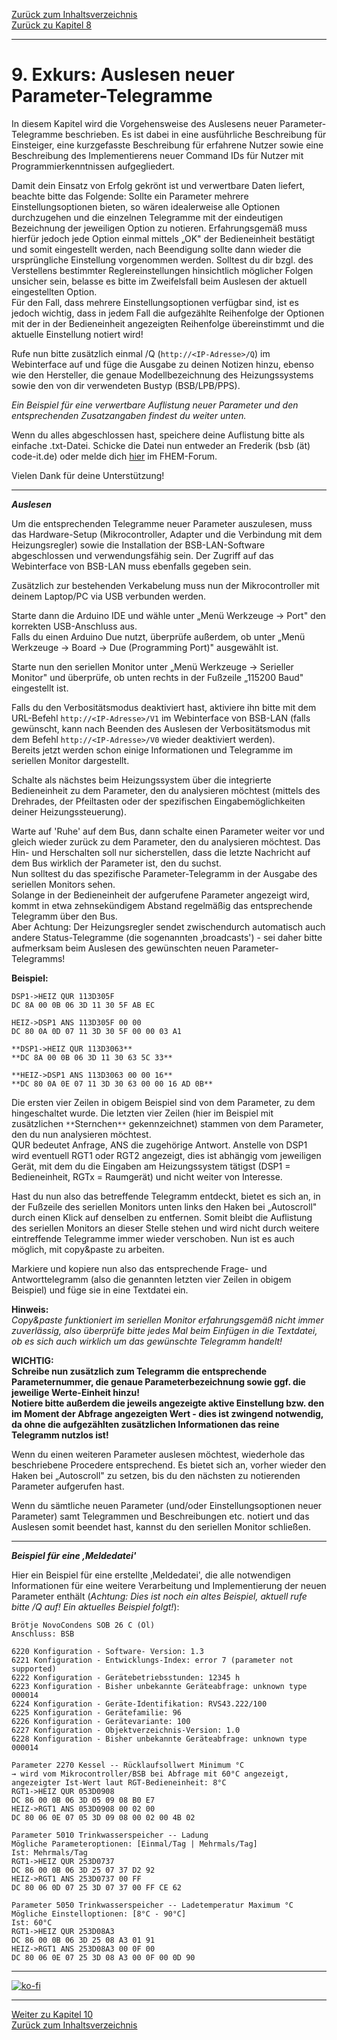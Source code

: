 [Zurück zum Inhaltsverzeichnis](inhaltsverzeichnis.md)  
[Zurück zu Kapitel 8](kap08.md)    
    
---
    
# 9. Exkurs: Auslesen neuer Parameter-Telegramme

In diesem Kapitel wird die Vorgehensweise des Auslesens neuer
Parameter-Telegramme beschrieben. Es ist dabei in eine ausführliche
Beschreibung für Einsteiger, eine kurzgefasste Beschreibung für
erfahrene Nutzer sowie eine Beschreibung des Implementierens neuer
Command IDs für Nutzer mit Programmierkenntnissen aufgegliedert.

Damit dein Einsatz von Erfolg gekrönt ist und verwertbare Daten liefert, beachte bitte das Folgende: 
Sollte ein Parameter mehrere Einstellungsoptionen bieten, so wären
idealerweise alle Optionen durchzugehen und die einzelnen Telegramme mit
der eindeutigen Bezeichnung der jeweiligen Option zu notieren.
Erfahrungsgemäß muss hierfür jedoch jede Option einmal mittels „OK" der
Bedieneinheit bestätigt und somit eingestellt werden, nach Beendigung
sollte dann wieder die ursprüngliche Einstellung vorgenommen werden.
Solltest du dir bzgl. des Verstellens bestimmter Reglereinstellungen
hinsichtlich möglicher Folgen unsicher sein, belasse es bitte im
Zweifelsfall beim Auslesen der aktuell eingestellten Option.  
Für den Fall, dass mehrere Einstellungsoptionen verfügbar sind, ist es
jedoch wichtig, dass in jedem Fall die aufgezählte Reihenfolge der
Optionen mit der in der Bedieneinheit angezeigten Reihenfolge
übereinstimmt und die aktuelle Einstellung notiert wird!

Rufe nun bitte zusätzlich einmal /Q (`http://<IP-Adresse>/Q`) im Webinterface
auf und füge die Ausgabe zu deinen Notizen
hinzu, ebenso wie den Hersteller, die genaue Modellbezeichnung des
Heizungssystems sowie den von dir verwendeten Bustyp (BSB/LPB/PPS).

*Ein Beispiel für eine verwertbare Auflistung neuer Parameter und den
entsprechenden Zusatzangaben findest du weiter unten.*

Wenn du alles abgeschlossen hast, speichere deine Auflistung bitte als
einfache .txt-Datei. Schicke die Datei nun entweder an Frederik (bsb (ät) code-it.de) oder melde dich [hier](https://forum.fhem.de/index.php/topic,29762.0.html) im FHEM-Forum.

Vielen Dank für deine Unterstützung!
    
---
    
***Auslesen***  

Um die entsprechenden Telegramme neuer Parameter auszulesen, muss das
Hardware-Setup (Mikrocontroller, Adapter und die Verbindung mit dem
Heizungsregler) sowie die Installation der BSB-LAN-Software
abgeschlossen und verwendungsfähig sein. Der Zugriff auf das
Webinterface von BSB-LAN muss ebenfalls gegeben sein.

Zusätzlich zur bestehenden Verkabelung muss nun der Mikrocontroller mit deinem
Laptop/PC via USB verbunden werden.  

Starte dann die Arduino IDE und wähle unter „Menü Werkzeuge → Port" den
korrekten USB-Anschluss aus.  
Falls du einen Arduino Due nutzt, überprüfe außerdem, ob unter „Menü Werkzeuge → Board → Due (Programming Port)" ausgewählt
ist.

Starte nun den seriellen Monitor unter „Menü Werkzeuge → Serieller
Monitor" und überprüfe, ob unten rechts in der Fußzeile „115200 Baud"
eingestellt ist.  

Falls du den Verbositätsmodus deaktiviert hast, aktiviere ihn bitte mit dem URL-Befehl
`http://<IP-Adresse>/V1` im Webinterface von BSB-LAN (falls gewünscht, kann nach Beenden des Auslesen der Verbositätsmodus mit dem Befehl `http://<IP-Adresse>/V0` wieder deaktiviert werden).  
Bereits jetzt
werden schon einige Informationen und Telegramme im seriellen Monitor
dargestellt.  

Schalte als nächstes beim Heizungssystem über die integrierte
Bedieneinheit zu dem Parameter, den du analysieren möchtest (mittels des
Drehrades, der Pfeiltasten oder der spezifischen Eingabemöglichkeiten
deiner Heizungssteuerung).

Warte auf \'Ruhe\' auf dem Bus, dann schalte einen Parameter weiter vor
und gleich wieder zurück zu dem Parameter, den du analysieren möchtest.
Das Hin- und Herschalten soll nur sicherstellen, dass die letzte
Nachricht auf dem Bus wirklich der Parameter ist, den du suchst.  
Nun solltest du das spezifische Parameter-Telegramm in der Ausgabe des
seriellen Monitors sehen.  
Solange in der Bedieneinheit der aufgerufene Parameter angezeigt wird,
kommt in etwa zehnsekündigem Abstand regelmäßig das entsprechende
Telegramm über den Bus.  
Aber Achtung: Der Heizungsregler sendet zwischendurch automatisch auch
andere Status-Telegramme (die sogenannten ‚broadcasts') - sei daher
bitte aufmerksam beim Auslesen des gewünschten neuen
Parameter-Telegramms!

**Beispiel:**
    
```
DSP1->HEIZ QUR 113D305F  
DC 8A 00 0B 06 3D 11 30 5F AB EC  
    
HEIZ->DSP1 ANS 113D305F 00 00  
DC 80 0A 0D 07 11 3D 30 5F 00 00 03 A1  
    
**DSP1->HEIZ QUR 113D3063**  
**DC 8A 00 0B 06 3D 11 30 63 5C 33**  
    
**HEIZ->DSP1 ANS 113D3063 00 00 16**  
**DC 80 0A 0E 07 11 3D 30 63 00 00 16 AD 0B**  
```
    
Die ersten vier Zeilen in obigem Beispiel sind von dem Parameter, zu dem hingeschaltet wurde. Die letzten vier Zeilen (hier im Beispiel mit zusätzlichen `**`Sternchen`**` gekennzeichnet) stammen von dem Parameter, den du nun analysieren möchtest.  
QUR bedeutet Anfrage, ANS die zugehörige Antwort. Anstelle von DSP1 wird eventuell RGT1 oder RGT2 angezeigt, dies ist abhängig vom jeweiligen Gerät, mit dem du die Eingaben am Heizungssystem tätigst (DSP1 = Bedieneinheit, RGTx = Raumgerät) und nicht weiter von Interesse.  

Hast du nun also das betreffende Telegramm entdeckt, bietet es sich an, in der Fußzeile des seriellen Monitors unten links den Haken bei „Autoscroll" durch einen Klick auf denselben zu entfernen. Somit bleibt die Auflistung des seriellen Monitors an dieser Stelle stehen und wird nicht durch weitere eintreffende Telegramme immer wieder verschoben. Nun ist es auch möglich, mit copy&paste zu arbeiten.  

Markiere und kopiere nun also das entsprechende Frage- und Antworttelegramm (also die genannten letzten vier Zeilen in obigem Beispiel) und füge sie in eine Textdatei ein.  
    
**Hinweis:**    
*Copy&paste funktioniert im seriellen Monitor erfahrungsgemäß nicht immer zuverlässig, also überprüfe bitte jedes Mal beim Einfügen in die Textdatei, ob es sich auch wirklich um das gewünschte Telegramm handelt!*  

**WICHTIG:**  
**Schreibe nun zusätzlich zum Telegramm die entsprechende Parameternummer, die genaue Parameterbezeichnung sowie ggf. die jeweilige Werte-Einheit hinzu!**  
**Notiere bitte außerdem die jeweils angezeigte aktive Einstellung bzw. den im Moment der Abfrage angezeigten Wert - dies ist zwingend notwendig, da ohne die aufgezählten zusätzlichen Informationen das reine Telegramm nutzlos ist!**  

Wenn du einen weiteren Parameter auslesen möchtest, wiederhole das beschriebene Procedere entsprechend. Es bietet sich an, vorher wieder den Haken bei „Autoscroll" zu setzen, bis du den nächsten zu notierenden Parameter aufgerufen hast.  

Wenn du sämtliche neuen Parameter (und/oder Einstellungsoptionen neuer Parameter) samt Telegrammen und Beschreibungen etc. notiert und das Auslesen somit beendet hast, kannst du den seriellen Monitor schließen.  
    
---
          
***Beispiel für eine ‚Meldedatei'***

Hier ein Beispiel für eine erstellte ‚Meldedatei', die alle notwendigen Informationen für eine weitere Verarbeitung und Implementierung der neuen Parameter enthält (*Achtung: Dies ist noch ein altes Beispiel, aktuell rufe bitte /Q auf! Ein aktuelles Beispiel folgt!*):  
    
```
Brötje NovoCondens SOB 26 C (Öl)  
Anschluss: BSB  
    
6220 Konfiguration - Software- Version: 1.3  
6221 Konfiguration - Entwicklungs-Index: error 7 (parameter not supported)  
6222 Konfiguration - Gerätebetriebsstunden: 12345 h  
6223 Konfiguration - Bisher unbekannte Geräteabfrage: unknown type 000014  
6224 Konfiguration - Geräte-Identifikation: RVS43.222/100  
6225 Konfiguration - Gerätefamilie: 96  
6226 Konfiguration - Gerätevariante: 100  
6227 Konfiguration - Objektverzeichnis-Version: 1.0  
6228 Konfiguration - Bisher unbekannte Geräteabfrage: unknown type 000014  
    
Parameter 2270 Kessel -- Rücklaufsollwert Minimum °C  
→ wird vom Mikrocontroller/BSB bei Abfrage mit 60°C angezeigt,
angezeigter Ist-Wert laut RGT-Bedieneinheit: 8°C  
RGT1->HEIZ QUR 053D0908  
DC 86 00 0B 06 3D 05 09 08 B0 E7  
HEIZ->RGT1 ANS 053D0908 00 02 00  
DC 80 06 0E 07 05 3D 09 08 00 02 00 4B 02  
    
Parameter 5010 Trinkwasserspeicher -- Ladung  
Mögliche Parameteroptionen: [Einmal/Tag | Mehrmals/Tag]  
Ist: Mehrmals/Tag  
RGT1->HEIZ QUR 253D0737  
DC 86 00 0B 06 3D 25 07 37 D2 92  
HEIZ->RGT1 ANS 253D0737 00 FF  
DC 80 06 0D 07 25 3D 07 37 00 FF CE 62  
    
Parameter 5050 Trinkwasserspeicher -- Ladetemperatur Maximum °C  
Mögliche Einstelloptionen: [8°C - 90°C]  
Ist: 60°C  
RGT1->HEIZ QUR 253D08A3  
DC 86 00 0B 06 3D 25 08 A3 01 91  
HEIZ->RGT1 ANS 253D08A3 00 0F 00  
DC 80 06 0E 07 25 3D 08 A3 00 0F 00 0D 90  
```        
         
---

[![ko-fi](https://ko-fi.com/img/githubbutton_sm.svg)](https://ko-fi.com/U6U5NPB51)    
       
    
---
    
[Weiter zu Kapitel 10](kap10.md)      
[Zurück zum Inhaltsverzeichnis](inhaltsverzeichnis.md)   
    

